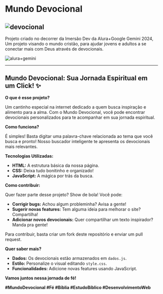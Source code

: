 # Mundo Devocional

![devocional](https://github.com/user-attachments/assets/0c75455e-e190-4cd5-8ef5-ff8efa737b35)
---
 Projeto criado no decorrer da Imersão Dev da Alura+Google Gemini 2024, Um projeto visando o mundo cristão, para ajudar jovens e adultos a se conectar mais com Deus através de devocionais.

![alura+gemini](https://github.com/user-attachments/assets/b275e33f-a93d-433b-b593-c97560cb490f)

---
 
##  Mundo Devocional: Sua Jornada Espiritual em um Click! ✨

**O que é esse projeto?**

Um cantinho especial na internet dedicado a quem busca inspiração e alimento para a alma. Com o Mundo Devocional, você pode encontrar devocionais personalizados para te acompanhar em sua jornada espiritual.

**Como funciona?**

É simples! Basta digitar uma palavra-chave relacionada ao tema que você busca e pronto! Nosso buscador inteligente te apresenta os devocionais mais relevantes. 

**Tecnologias Utilizadas:**

* **HTML:** A estrutura básica da nossa página.
* **CSS:** Deixa tudo bonitinho e organizado!
* **JavaScript:** A mágica por trás da busca.

**Como contribuir:**

Quer fazer parte desse projeto? Show de bola! Você pode:

* **Corrigir bugs:** Achou algum probleminha? Avisa a gente!
* **Sugerir novas features:** Tem alguma ideia para melhorar o site? Compartilha!
* **Adicionar novos devocionais:** Quer compartilhar um texto inspirador? Manda pra gente!

Para contribuir, basta criar um fork deste repositório e enviar um pull request.

**Quer saber mais?**

* **Dados:** Os devocionais estão armazenados em `dados.js`.
* **Estilo:** Personalize o visual editando `style.css`.
* **Funcionalidades:** Adicione novas features usando JavaScript.

**Vamos juntos nessa jornada de fé!** 

**#MundoDevocional #Fé #Bíblia #EstudoBíblico #DesenvolvimentoWeb**
